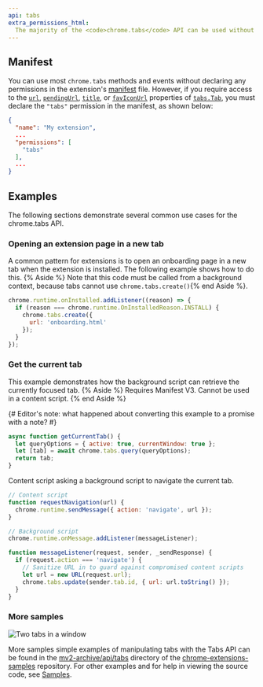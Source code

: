 ```yaml
---
api: tabs
extra_permissions_html:
  The majority of the <code>chrome.tabs</code> API can be used without declaring any permission. However, the <code>"tabs"</code> permission is required in order to populate the <code>url</code>, <code>pendingUrl</code>, <code>title</code>, and <code>favIconUrl</code> properties of <code><a href="#type-Tab">Tab</a></code>.
---
```


## Manifest

You can use most `chrome.tabs` methods and events without declaring any permissions in the
extension's [manifest][1] file. However, if you require access to the [`url`][2], [`pendingUrl`][3],
[`title`][4], or [`favIconUrl`][5] properties of [`tabs.Tab`][6], you must declare the `"tabs"`
permission in the manifest, as shown below:

```json
{
  "name": "My extension",
  ...
  "permissions": [
    "tabs"
  ],
  ...
}
```

## Examples

The following sections demonstrate several common use cases for the chrome.tabs API.

### Opening an extension page in a new tab

A common pattern for extensions is to open an onboarding page in a new tab when the extension is installed. The following example shows how to do this. {% Aside %} Note that this code must be called from a background context, because tabs cannot use `chrome.tabs.create()`{% end Aside %}.

```js
chrome.runtime.onInstalled.addListener((reason) => {
  if (reason === chrome.runtime.OnInstalledReason.INSTALL) {
    chrome.tabs.create({
      url: 'onboarding.html'
    });
  }
});
```

### Get the current tab

This example demonstrates how the background script can retrieve the currently focused tab. {% Aside %} Requires Manifest V3. Cannot be used in a content script. {% end Aside %}

{# Editor's note: what happened about converting this example to a promise with a note? #}

```js
async function getCurrentTab() {
  let queryOptions = { active: true, currentWindow: true };
  let [tab] = await chrome.tabs.query(queryOptions);
  return tab;
}
```

Content script asking a background script to navigate the current tab.

```js
// Content script
function requestNavigation(url) {
  chrome.runtime.sendMessage({ action: 'navigate', url });
}

// Background script
chrome.runtime.onMessage.addListener(messageListener);

function messageListener(request, sender, _sendResponse) {
  if (request.action === 'navigate') {
    // Sanitize URL in to guard against compromised content scripts
    let url = new URL(request.url);
    chrome.tabs.update(sender.tab.id, { url: url.toString() });
  }
}
```

### More samples

![Two tabs in a window](tabs.png)

More samples simple examples of manipulating tabs with the Tabs API can be found in the
[mv2-archive/api/tabs][7] directory of the [chrome-extensions-samples][samples-repo] repository. For
other examples and for help in viewing the source code, see [Samples][8].

[1]: /docs/extensions/mv2/tabs
[2]: #property-Tab-url
[3]: #property-Tab-pendingUrl
[4]: #property-Tab-title
[5]: #property-Tab-favIconUrl
[6]: #type-Tab
[7]: https://github.com/GoogleChrome/chrome-extensions-samples/tree/master/mv2-archive/api/tabs/
[8]: /docs/extensions/mv2/samples

[samples-repo]: https://github.com/GoogleChrome/chrome-extensions-samples
